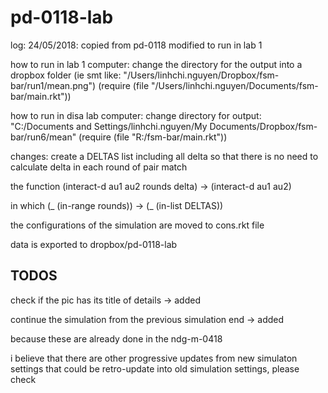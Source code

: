 # pd-0118-lab

log: 
24/05/2018: 
copied from pd-0118
modified to run in lab 1

how to run in lab 1 computer:
change the directory for the output into a dropbox folder (ie smt like: "/Users/linhchi.nguyen/Dropbox/fsm-bar/run1/mean.png")
(require (file "/Users/linhchi.nguyen/Documents/fsm-bar/main.rkt"))

how to run in disa lab computer:
change directory for output: "C:/Documents and Settings/linhchi.nguyen/My Documents/Dropbox/fsm-bar/run6/mean"
(require (file "R:/fsm-bar/main.rkt"))

changes:
create a DELTAS list including all delta so that there is no need to calculate delta in each round of pair match

the function (interact-d au1 au2 rounds delta) -> (interact-d au1 au2)

in which (_ (in-range rounds)) -> (_ (in-list DELTAS))

the configurations of the simulation are moved to cons.rkt file

data is exported to dropbox/pd-0118-lab

## TODOS
check if the pic has its title of details -> added

continue the simulation from the previous simulation end -> added

because these are already done in the ndg-m-0418

i believe that there are other progressive updates from new simulaton settings that could be retro-update into old simulation settings, please check



